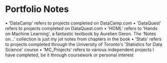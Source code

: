 # Portfolio Notes
•	'DataCamp' refers to projects completed on DataCamp.com
•	'DataQuest' refers to projects completed on DataQuest.com
•	'HOML' refers to 'Hands on Machine Learning', a fantastic textbook by Aurelien Geron. The 'Notes on...' collection is just my jot notes from chapters in the book
•	'Stats' refers to projects completed through the University of Toronto's 'Statistics for Data Science' course
•	'MC_Projects' refers to various independent projects I have completed, be it through coursework or personal interest
